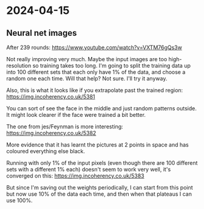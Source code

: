 # 2024-04-15

## Neural net images

After 239 rounds: https://www.youtube.com/watch?v=VXTM76gQs3w

Not really improving very much. Maybe the input images are too high-resolution so training takes too long.
I'm going to split the training data up into 100 different sets that each only have 1% of the data, and choose
a random one each time. Will that help? Not sure. I'll try it anyway.

Also, this is what it looks like if you extrapolate past the trained region: https://img.incoherency.co.uk/5381

You can sort of see the face in the middle and just random patterns outside. It might look clearer if the face
were trained a bit better.

The one from jes/Feynman is more interesting: https://img.incoherency.co.uk/5382

More evidence that it has learnt the pictures at 2 points in space and has coloured everything else black.

Running with only 1% of the input pixels (even though there are 100 different sets with a different 1% each)
doesn't seem to work very well, it's converged on this: https://img.incoherency.co.uk/5383

But since I'm saving out the weights periodically, I can start from this point but now use 10% of the data each
time, and then when that plateaus I can use 100%.
